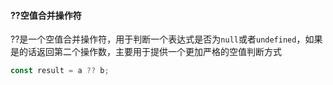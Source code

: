 #### ??空值合并操作符

??是一个空值合并操作符，用于判断一个表达式是否为`null`或者`undefined`，如果是的话返回第二个操作数，主要用于提供一个更加严格的空值判断方式

```js
const result = a ?? b;
```

